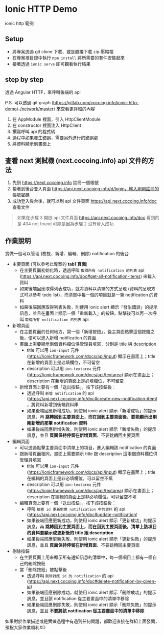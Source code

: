 Ionic HTTP Demo
===

ionic http 範例

Setup
---

* 將專案透過 git clone 下載、或是直接下載 zip 壓縮檔
* 在專案根目錄中執行 `npm install` 將所需要的套件安裝起來
* 接著透過 `ionic serve` 即可觀看執行結果

step by step
---

透過 Angular HTTP，來呼叫後端的 api

P.S. 可以透過 git graph (https://gitlab.com/cocoing.info/ionic-http-demo/-/network/master) 來查看更詳細的內容

1. 在 AppModule 裡面，引入 HttpClientModule
2. 在 constructor 裡面注入 HttpClient
3. 撰寫呼叫 api 的程式碼
4. 過程中如果發生錯誤，需要另外進行的錯誤處
5. 將資料顯示到畫面上

查看 next 測試機 (next.cocoing.info) api 文件的方法
---

1. 先到 https://next.cocoing.info 註冊一個帳號
2. 接著到後台登入頁面 https://api.next.cocoing.info/d/login，輸入剛剛註冊的帳號密碼
3. 成功登入後台後，就可以到 api 文件頁面 https://api.next.cocoing.info/doc 查看文件

> 如果在步驟 3 開啟 api 文件頁面 https://api.next.cocoing.info/doc 看到的是 404 not found
> 可能是因為步驟 2 沒有登入成功

作業說明
---

實做一個可以管理 (檢視、新增、編輯、刪除) notification 的後台

* 主要頁面 (可以參考此專案的 **tab1 頁面**)
    * 在主要頁面初始化時，透過呼叫 `取得所有 notification 的列表` api (https://api.next.cocoing.info/doc#get-all-notification-items) 來載入資料
    * 如果後端回應取得列表成功，就將資料以清單的方式呈現 (資料的呈現方式可以參考 todo list)，而清單中每一個的項目就是一筆 notification 的資料
    * 如果後端回應取得列表失敗，則使用 ionic alert 顯示「發生錯誤」的提示訊息，並且在畫面上顯示一個「重新載入」的按鈕，點擊後可以再一次呼叫 `取得所有 notification 的列表` api
* 新增頁面
    * 在主要頁面的任何地方，寫一個「新增按鈕」，從主頁面點擊這個按鈕之後，便可以進入新增 notification 的頁面
    * 畫面上需要顯示兩個資料欄位供管理員填寫，分別是 title 與 description
        * title 可以用 `ion-input` 元件 (https://ionicframework.com/docs/api/input) 顯示在畫面上；title 在新增的頁面上是必填欄位，不可留空
        * description 可以用 `ion-textarea` 元件 (https://ionicframework.com/docs/api/textarea) 顯示在畫面上；description 在新增的頁面上是必填欄位，不可留空
    * 新增頁面上要有一個「送出按鈕」，按下該按鈕後：
        * 透過呼叫 `新增 notification` 的 api (https://api.next.cocoing.info/doc#create-new-notification-item) ，將資料新增到後端資料庫
        * 如果後端回應新增成功，則使用 ionic alert 顯示「新增成功」的提示訊息，再 **跳轉回到主要頁面上，而在回到主要頁面後，要能顯示出剛剛新增的那筆 notification 資料**
        * 如果後端回應新增失敗，則使用 ionic alert 顯示「新增失敗」的提示訊息，並且 **頁面保持停留在新增頁面**、不要跳轉回主要頁面
* 編輯頁面
    * 可以透過點擊主要頁面中清單上的項目，進入編輯該 notification 的頁面
    * 跟新增頁面相同，畫面上需要顯示 title 跟 description 這兩個資料欄位供管理員填寫
        * title 可以用 `ion-input` 元件 (https://ionicframework.com/docs/api/input) 顯示在畫面上；title 在編輯的頁面上是非必填欄位，可以留空不填
        * description 可以用 `ion-textarea` 元件 (https://ionicframework.com/docs/api/textarea) 顯示在畫面上；description 在編輯的頁面上是非必填欄位，可以留空不填
    * 編輯頁面上要有一個「送出按鈕」，按下該按鈕後：
        * 呼叫 `根據 id 更新對應 notification 中的資料` 的 api (https://api.next.cocoing.info/doc#update-notification)
        * 如果後端回應更新成功，則使用 ionic alert 顯示「更新成功」的提示訊息，再 **跳轉回到主要頁面上，而在回到主要頁面後，清單上該項目的資料要顯示成更新後的 title 跟 description**
        * 如果後端回應更新失敗，則使用 ionic alert 顯示「更新失敗」的提示訊息，並且 **頁面保持停留在新增頁面**、不要跳轉回主要頁面
* 刪除按鈕
    * 在主要頁面上用來顯示所有通知訊息的清單中，每一個項目上都有一個自己的刪除按鈕
    * 當「刪除按鈕」被點擊後
        * 透過呼叫 `刪除對應 id 的 notification` 的 api (https://api.next.cocoing.info/doc#delete-notification-by-given-id)
        * 如果後端回應刪除成功，就使用 ionic alert 顯示「刪除成功」的提示訊息，並且該 notification 從主要畫面中的清單中移除
        * 如果後端回應刪除失敗，則使用 ionic alert 顯示「刪除失敗」的提示訊息，並且 **不要將該 notification 從主要畫面中的清單中移除**

如果對於作業描述或是實做過程中有遇到任何問題，都歡迎直接在群組上面發問，預祝大家作業順利XD